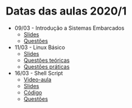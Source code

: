 # Datas das aulas 2020/1

* 09/03 - Introdução a Sistemas Embarcados
  * [Slides](01_Sistemas%20Embarcados%20-%20Aula%201%20-%20Introdução.pdf)
  * [Questões](../Questoes/01_Intro_Sist_Emb.md)
* 11/03 - Linux Básico
  * [Slides](../Aulas/01_Linux%20básico.pdf)
  * [Questões teóricas](../Questoes/02_Intro_Linux_1.md)
  * [Questões práticas](../Questoes/02_Intro_Linux_2.md)
* 16/03 - Shell Script
  * [Video-aula](https://youtu.be/rmFLxwW9IxU)
  * [Slides](01_Linux%20básico_Shell_Script.pdf)
  * [Código](https://github.com/DiogoCaetanoGarcia/Sistemas_Embarcados/tree/master/Code/02_Linux)
  * [Questões](../Questoes/02_Intro_Linux_3.md)
